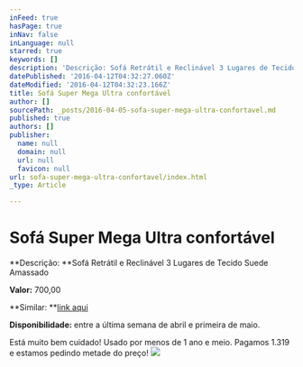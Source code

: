 ```yaml
---
inFeed: true
hasPage: true
inNav: false
inLanguage: null
starred: true
keywords: []
description: 'Descrição: Sofá Retrátil e Reclinável 3 Lugares de Tecido Suede Amassado'
datePublished: '2016-04-12T04:32:27.060Z'
dateModified: '2016-04-12T04:32:23.166Z'
title: Sofá Super Mega Ultra confortável
author: []
sourcePath: _posts/2016-04-05-sofa-super-mega-ultra-confortavel.md
published: true
authors: []
publisher:
  name: null
  domain: null
  url: null
  favicon: null
url: sofa-super-mega-ultra-confortavel/index.html
_type: Article

---
```

# Sofá Super Mega Ultra confortável

**Descrição: **Sofá Retrátil e Reclinável 3 Lugares de Tecido Suede Amassado[][0]

**Valor:** 700,00

**Similar: **[link aqui][1]

**Disponibilidade:** entre a última semana de abril e primeira de maio.

Está muito bem cuidado! Usado por menos de 1 ano e meio. Pagamos 1.319 e estamos pedindo metade do preço! ![](https://s3-us-west-2.amazonaws.com/the-grid-img/p/55a468fe1bd3af43c7679a780fb653ac4e5c1b1d.jpg)

[0]: https://mail.google.com/mail/u/0/#m_1054115278441891128_
[1]: https://www.walmart.com.br/sofa-retratil-3-lugares-encosto-reclinavel-suede-somopar-florenca/3647256/pr